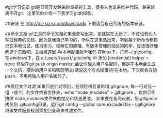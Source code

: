 #git学习记录
git是日常开发越来越重要的工具，很多人也拿来维护代码，越来越离不开git，这里简单介绍一下我学习git的经验。

##安装
在 <http://git-scm.com/downloads> 下载适合自己系统的版本安装。

##命令文档
git工具的命令文档如果全部写出来，那就实在太长了，不过也有别人写过经典的文档，因为是我自己学习的，所以在这里贴出来，学到每个新命令都自己在本地试试，练习练习，理解它的原理。有版本管理的经验的同学，应该很好理解这个东西吧。[文档点这里](http://www.bootcss.com/p/git-guide/)
##本地配置帐号密码
在linux下，打开~/.gitconfig, 在windows下，在 c:/users/{user}/.gitconfig 中 添加 
		[credential]
        helper = store
然后在git push origin master, 会让你输入用户名密码，但是在本地会生成一个文档，把你的用户名和密码明文(话说这个有点操蛋)存在本地。下次就会自动push，不用再输入用户名密码了。

##项目文件过滤
如果只是针对项目，在项目根目录新增.gitignore, 每一行对应一组（或个）的文件或者文件夹，echo "node_modules" > .gitignore 。仅供示例排除 node_modules文件夹的提交和状态更改。
如果要在全局设置，把.gitignore拷贝到 .gitconfig目录，运行git config --global core.excludesfile ~/.gitignore 将该文件配置规则添加到全局来过滤文件。